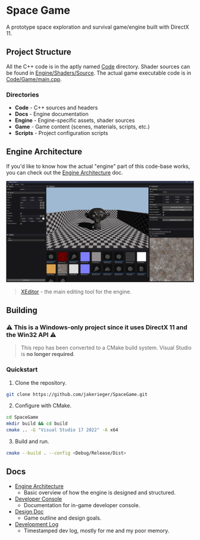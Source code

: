 # Space Game

A prototype space exploration and survival game/engine built with DirectX 11.

## Project Structure

All the C++ code is in the aptly named [Code](Code) directory.
Shader sources can be found in [Engine/Shaders/Source](Engine/Shaders/Source).
The actual game executable code is in [Code/Game/main.cpp](Code/Game/main.cpp).

### Directories

- **Code** - C++ sources and headers
- **Docs** - Engine documentation
- **Engine** - Engine-specific assets, shader sources
- **Game** - Game content (scenes, materials, scripts, etc.)
- **Scripts** - Project configuration scripts

## Engine Architecture

If you'd like to know how the actual "engine" part of this code-base works, you can check out
the [Engine Architecture](Docs/Engine-Architecture.md) doc.

![](Docs/image/EditorScreen02.png)
> [XEditor](Code/Tools/XEditor) - the main editing tool for the engine.

## Building

### ⚠️ This is a **Windows-only** project since it uses DirectX 11 and the Win32 API ⚠️

> This repo has been converted to a CMake build system. Visual Studio is **no longer required**.

### Quickstart

1. Clone the repository.

```bash
git clone https://github.com/jakerieger/SpaceGame.git
```

2. Configure with CMake.

```bash
cd SpaceGame
mkdir build && cd build
cmake .. -G "Visual Studio 17 2022" -A x64
```

3. Build and run.

```bash
cmake --build . --config <Debug/Release/Dist>
```

## Docs

- [Engine Architecture](Docs/Engine-Architecture.md)
    - Basic overview of how the engine is designed and structured.
- [Developer Console](Docs/Developer-Console.md)
    - Documentation for in-game developer console.
- [Design Doc](Docs/Design-Doc.md)
    - Game outline and design goals.
- [Development Log](Docs/Development-Log.md)
    - Timestamped dev log, mostly for me and my poor memory.
